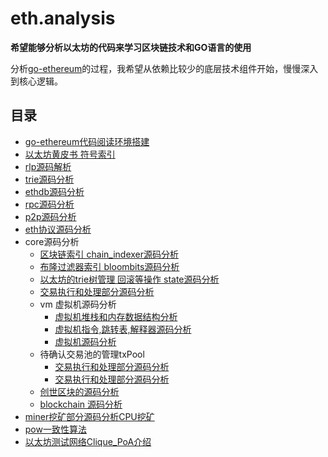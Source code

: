 # eth.analysis

**希望能够分析以太坊的代码来学习区块链技术和GO语言的使用**

分析[go-ethereum](https://github.com/ethereum/go-ethereum)的过程，我希望从依赖比较少的底层技术组件开始，慢慢深入到核心逻辑。

## 目录

- [go-ethereum代码阅读环境搭建](/go-ethereum源码阅读环境搭建.md)
- [以太坊黄皮书 符号索引](a黄皮书里面出现的所有的符号索引.md)
- [rlp源码解析](/rlp源码解析.md)
- [trie源码分析](/trie源码分析.md)
- [ethdb源码分析](/net/ethdb源码分析.md)
- [rpc源码分析](/rpc/rpc源码分析.md)
- [p2p源码分析](/p2p/p2p源码分析.md)
- [eth协议源码分析](/eth源码分析.md)
- core源码分析
	- [区块链索引 chain_indexer源码分析](/core/core-chain_indexer源码解析.md)
	- [布隆过滤器索引 bloombits源码分析](/core/core-bloombits源码分析.md)
	- [以太坊的trie树管理 回滚等操作 state源码分析](/core/core-state源码分析.md)
	- [交易执行和处理部分源码分析](/core/core-state-process源码分析.md)
	- vm 虚拟机源码分析
		- [虚拟机堆栈和内存数据结构分析](/core/core-vm-stack-memory源码分析.md)
		- [虚拟机指令,跳转表,解释器源码分析](/core/core-vm-jumptable-instruction.md)
		- [虚拟机源码分析](/core/core-vm源码分析.md)
	- 待确认交易池的管理txPool
		- [交易执行和处理部分源码分析](/core/core-txlist交易池的一些数据结构源码分析.md)
		- [交易执行和处理部分源码分析](/core/core-txpool交易池源码分析.md)
	- [创世区块的源码分析](/core/core-genesis创世区块源码分析.md)
	- [blockchain 源码分析](/core/core-blockchain源码分析.md)
- [miner挖矿部分源码分析CPU挖矿](/miner挖矿部分源码分析CPU挖矿.md)
- [pow一致性算法](/pow一致性算法.md)
- [以太坊测试网络Clique_PoA介绍](/以太坊测试网络Clique_PoA介绍.md)